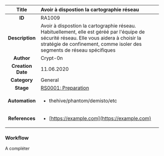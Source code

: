 | Title                       | Avoir à dispostion la cartographie réseau         |
|:---------------------------:|:--------------------|
| **ID**                      | RA1009            |
| **Description**             | Avoir à dispostion la cartographie réseau. Habituellement, elle est géréé par l'équipe de sécurité réseau. Elle vous aidera à choisir la stratégie de confinement, comme isoler des segments de réseau spécifiques   |
| **Author**                  | Crypt-0n        |
| **Creation Date**           | 11.06.2020 |
| **Category**                | General      |
| **Stage**                   |[RS0001: Preparation](../Response_Stages/RS0001.md)| 
| **Automation** |<ul><li>thehive/phantom/demisto/etc</li></ul>|
| **References** |<ul><li>[https://example.com](https://example.com)</li></ul>|

### Workflow

A compléter

